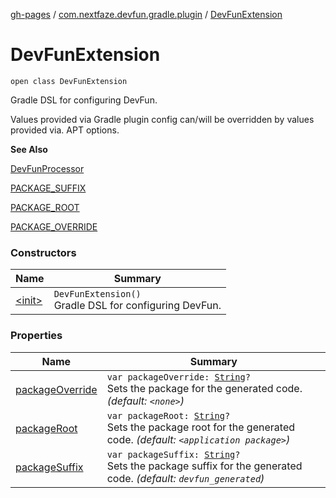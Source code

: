 [gh-pages](../../index.md) / [com.nextfaze.devfun.gradle.plugin](../index.md) / [DevFunExtension](./index.md)

# DevFunExtension

`open class DevFunExtension`

Gradle DSL for configuring DevFun.

Values provided via Gradle plugin config can/will be overridden by values provided via. APT options.

**See Also**

[DevFunProcessor](../../com.nextfaze.devfun.compiler/-dev-fun-processor/index.md)

[PACKAGE_SUFFIX](../../com.nextfaze.devfun.compiler/-p-a-c-k-a-g-e_-s-u-f-f-i-x.md)

[PACKAGE_ROOT](../../com.nextfaze.devfun.compiler/-p-a-c-k-a-g-e_-r-o-o-t.md)

[PACKAGE_OVERRIDE](../../com.nextfaze.devfun.compiler/-p-a-c-k-a-g-e_-o-v-e-r-r-i-d-e.md)

### Constructors

| Name | Summary |
|---|---|
| [&lt;init&gt;](-init-.md) | `DevFunExtension()`<br>Gradle DSL for configuring DevFun. |

### Properties

| Name | Summary |
|---|---|
| [packageOverride](package-override.md) | `var packageOverride: `[`String`](https://kotlinlang.org/api/latest/jvm/stdlib/kotlin/-string/index.html)`?`<br>Sets the package for the generated code. *(default: `<none>`)* |
| [packageRoot](package-root.md) | `var packageRoot: `[`String`](https://kotlinlang.org/api/latest/jvm/stdlib/kotlin/-string/index.html)`?`<br>Sets the package root for the generated code. *(default: `<application package>`)* |
| [packageSuffix](package-suffix.md) | `var packageSuffix: `[`String`](https://kotlinlang.org/api/latest/jvm/stdlib/kotlin/-string/index.html)`?`<br>Sets the package suffix for the generated code. *(default: `devfun_generated`)* |
